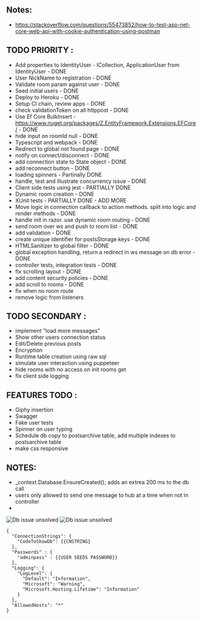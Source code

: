 ## Notes:
- https://stackoverflow.com/questions/55473852/how-to-test-asp-net-core-web-api-with-cookie-authentication-using-postman


## TODO PRIORITY :
- Add properties to IdentityUser - ICollection<UserRoom>, ApplicationUser from IdentityUser - DONE
- User NickName to registration - DONE
- Validate room param against user - DONE
- Seed initial users - DONE
- Deploy to Heroku - DONE
- Setup CI chain, review apps - DONE
- check validationToken on all httppost - DONE
- Use Ef Core BulkInsert - https://www.nuget.org/packages/Z.EntityFramework.Extensions.EFCore/ - DONE
- hide input on roomId null - DONE
- Typescript and webpack - DONE
- Redirect to global not found page - DONE
- notify on connect/disconnect - DONE
- add connection state to State object - DONE
- add reconnect button - DONE
- loading spinners - Partinally DONE
- handle, test and illustrate concurrency issue - DONE
- Client side tests using jest - PARTIALLY DONE
- Dynamic room creation - DONE
- XUnit tests - PARTIALLY DONE - ADD MORE
- Move logic in connection callback to action methods. spilt into logic and render methods - DONE
- handle init in razor. use dynamic room routing - DONE
- send room over ws and push to room list - DONE
- add validation - DONE 
- create unique identifier for postsStorage keys - DONE
- HTMLSanitizer to global filter - DONE
- global exception handling, return a redirect in ws message on db error - DONE
- controller tests, integration tests - DONE
- fix scrolling layout - DONE
- add content security policies - DONE
- add scroll to rooms - DONE
- fix when no room route
- remove logic from listeners



## TODO SECONDARY : 
- implement "load more messages"
- Show other users connection status
- Edit/Delete previous posts
- Encryption
- Runtime table creation using raw sql
- simulate user interaction using puppeteer
- hide rooms with no access on init rooms get
- fix client side logging

## FEATURES TODO : 
- Giphy insertion
- Swagger
- Fake user tests
- Spinner on user typing
- Schedule db copy to postsarchive table, add multiple indexes to postsarchive table
- make css responsive

## NOTES:
- _context.Database.EnsureCreated(); adds an extrea 200 ms to the db call
- users only allowed to send one message to hub at a time when not in controller
- 

![Db issue unsolved](https://github.com/senner008/Chatroom-2/blob/master/dbissue.png)
![Db issue unsolved](https://github.com/senner008/Chatroom-2/blob/master/dbissue_solved.png)


```
{
  "ConnectionStrings": {
    "CodeToShowDb": {{CNSTRING}
  },
  "Passwords" : {
    "adminpass" : {{USER SEEDS PASSWORD}}
  },
  "Logging": {
    "LogLevel": {
      "Default": "Information",
      "Microsoft": "Warning",
      "Microsoft.Hosting.Lifetime": "Information"
    }
  },
  "AllowedHosts": "*"
}
```
